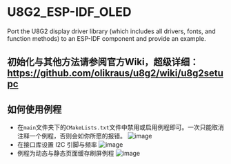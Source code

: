 # U8G2_ESP-IDF_OLED
Port the U8G2 display driver library (which includes all drivers, fonts, and function methods) to an ESP-IDF component and provide an example.
## 初始化与其他方法请参阅官方Wiki，超级详细：https://github.com/olikraus/u8g2/wiki/u8g2setupc
## 如何使用例程
* 在`main`文件夹下的`CMakeLists.txt`文件中禁用或启用例程即可。一次只能取消注释一个例程，否则会如你所愿的报错。
![image](https://github.com/user-attachments/assets/29c91290-4475-45d7-9578-bfe387e12d28)
* 在接口库设置 I2C 引脚与频率
![image](https://github.com/user-attachments/assets/ae019071-307f-4490-83e6-57ff18779245)
* 例程为动态与静态页面缓存刷屏例程
![image](https://github.com/user-attachments/assets/77467168-16be-4ea5-81d0-e33cecbeaa30)
